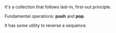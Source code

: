 It's a collection that follows last-in, first-out principle.

Fundamental operations: **push** and **pop**.

It has some utility to reverse a sequence.